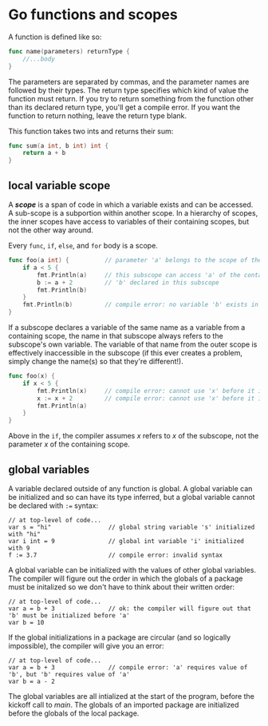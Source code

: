# Go functions and scopes

A function is defined like so:

```go
func name(parameters) returnType {
    //...body
}
```    

The parameters are separated by commas, and the parameter names are followed by their types. The return type specifies which kind of value the function must return. If you try to return something from the function other than its declared return type, you'll get a compile error. If you want the function to return nothing, leave the return type blank. 

This function takes two ints and returns their sum:

```go
func sum(a int, b int) int {
    return a + b
}
```

## local variable scope

A ***scope*** is a span of code in which a variable exists and can be accessed. A sub-scope is a subportion within another scope. In a hierarchy of scopes, the inner scopes have access to variables of their containing scopes, but not the other way around.

Every `func`, `if`, `else`, and `for` body is a scope.

```go
func foo(a int) {          // parameter 'a' belongs to the scope of the function
    if a < 5 {
        fmt.Println(a)     // this subscope can access 'a' of the containing scope
        b := a + 2         // 'b' declared in this subscope
        fmt.Println(b)
    }  
    fmt.Println(b)         // compile error: no variable 'b' exists in this scope
}
```

If a subscope declares a variable of the same name as a variable from a containing scope, the name in that subscope always refers to the subscope's own variable. The variable of that name from the outer scope is effectively inaccessible in the subscope (if this ever creates a problem, simply change the name(s) so that they're different!). 

```go
func foo(x) {
    if x < 5 {
        fmt.Println(x)     // compile error: cannot use 'x' before it is declared
        x := x + 2         // compile error: cannot use 'x' before it is declared
        fmt.Println(a)
    }    
}
```

Above in the `if`, the compiler assumes *x* refers to *x* of the subscope, not the parameter *x* of the containing scope.

## global variables

A variable declared outside of any function is global. A global variable can be initialized and so can have its type inferred, but a global variable cannot be declared with `:=` syntax:

```
// at top-level of code...
var s = "hi"                // global string variable 's' initialized with "hi"
var i int = 9               // global int variable 'i' initialized with 9
f := 3.7                    // compile error: invalid syntax
```

A global variable can be initialized with the values of other global variables. The compiler will figure out the order in which the globals of a package must be initalized so we don't have to think about their written order:

```
// at top-level of code...
var a = b + 3               // ok: the compiler will figure out that 'b' must be initialized before 'a'
var b = 10                  
```

If the global initializations in a package are circular (and so logically impossible), the compiler will give you an error:

```
// at top-level of code...
var a = b + 3               // compile error: 'a' requires value of 'b', but 'b' requires value of 'a'
var b = a - 2
```

The global variables are all intialized at the start of the program, before the kickoff call to *main*. The globals of an imported package are initialized before the globals of the local package.